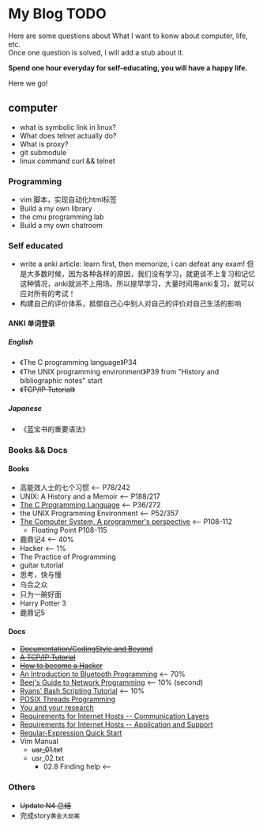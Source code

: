 # My Blog TODO

Here are some questions about What I want to konw about computer, life, etc.  
Once one question is solved, I will add a stub about it.  

**Spend one hour everyday for self-educating, you will have a happy life.**

Here we go!  

## computer
- what is symbolic link in linux?
- What does telnet actually do?
- What is proxy?
- git submodule
- linux command curl && telnet


### Programming
- vim 脚本，实现自动化html标签
- Build a my own library
- the cmu programming lab
- Build a my own chatroom


### Self educated
- write a anki article: learn first, then memorize, i can defeat any exam! 但是大多数时候，因为各种各样的原因，我们没有学习，就更谈不上复习和记忆
这种情况，anki就派不上用场。所以提早学习，大量时间用anki复习，就可以应对所有的考试！
- 构建自己的评价体系，抵御自己心中别人对自己的评价对自己生活的影响

#### ANKI 单词登录

##### English
- 《The C programming language》P34
- 《The UNIX programming environment》P39  from "History and bibliographic notes" start
- ~~《TCP/IP Tutorial》~~

##### Japanese
- 《蓝宝书的重要语法》


### Books && Docs

#### Books
- 高能效人士的七个习惯 <-- P78/242
- UNIX: A History and a Memoir  <-- P188/217
- [The C Programming Language](https://hikage.freeshell.org/books/theCprogrammingLanguage.pdf)  <-- P36/272
- the UNIX Programming Environment  <-- P52/357
- [The Computer System, A programmer's perspective](https://hikage.freeshell.org/books/theCprogrammingLanguage.pdf)  <-- P108-112
    - Floating Point P108-115
- 鹿鼎记4 <-- 40%
- Hacker <-- 1%
- The Practice of Programming
- guitar tutorial
- 思考，快与慢
- 乌合之众
- 只为一碗好面
- Harry Potter 3
- 鹿鼎记5


#### Docs
- ~~[Documentation/CodingStyle and Beyond](http://www.kroah.com/linux/talks/ols_2002_kernel_codingstyle_paper/codingstyle.ps)~~
- ~~[A TCP/IP Tutorial](https://tools.ietf.org/html/rfc1180#:~:text=%20%20%201%20IntroductionThis%20tutorial%20contains%20only,Ethernet%20frame%20contains%20the%20destination%20address,...%20More)~~
- ~~[How to become a Hacker](http://www.catb.org/~esr/faqs/hacker-howto.html)~~
- [An Introduction to Bluetooth Programming](http://people.csail.mit.edu/albert/bluez-intro/index.html) <-- 70%
- [Beej's Guide to Network Programming](http://www.beej.us/guide/bgnet/html/) <-- 10% (second)
- [Ryans' Bash Scripting Tutorial](https://ryanstutorials.net/bash-scripting-tutorial/) <-- 10%
- [POSIX Threads Programming](https://hpc-tutorials.llnl.gov/posix/)
- [You and your research](http://paulgraham.com/hamming.html)
- [Requirements for Internet Hosts -- Communication Layers](https://tools.ietf.org/html/rfc1122)
- [Requirements for Internet Hosts -- Application and Support](https://tools.ietf.org/html/rfc1123)
- [Regular-Expression Quick Start](http://www.regular-expressions.info/quickstart.html)
- Vim Manual
    - ~~usr_01.txt~~
    - usr_02.txt
        - 02.8  Finding help  <-- 

### Others
- ~~Update N4 总结~~
- 完成story`黄金大劫案`
